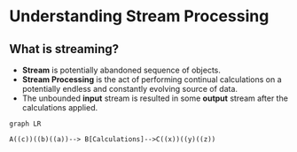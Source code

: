 # Understanding Stream Processing

## What is streaming?

- **Stream** is potentially abandoned sequence of objects.
- **Stream Processing** is the act of performing continual calculations on a potentially endless and constantly evolving source of data.
- The unbounded **input** stream is resulted in some **output** stream after the calculations applied.

```mermaid gantt
graph LR

A((c))((b)((a))--> B[Calculations]-->C((x))((y)((z))
```